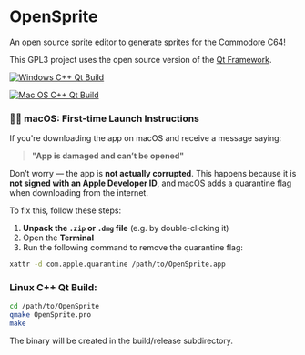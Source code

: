 # OpenSprite

An open source sprite editor to generate sprites for the Commodore C64!

This GPL3 project uses the open source version of the [Qt Framework](https://download.qt.io).

[![Windows C++ Qt Build](https://github.com/jowin202/OpenSprite/actions/workflows/windows-build.yml/badge.svg)](https://github.com/jowin202/OpenSprite/actions/workflows/windows-build.yml)

[![Mac OS C++ Qt Build](https://github.com/jowin202/OpenSprite/actions/workflows/mac-build.yml/badge.svg)](https://github.com/jowin202/OpenSprite/actions/workflows/mac-build.yml)

### 🧑‍💻 macOS: First-time Launch Instructions

If you're downloading the app on macOS and receive a message saying:

> **"App is damaged and can’t be opened"**

Don’t worry — the app is **not actually corrupted**. This happens because it is **not signed with an Apple Developer ID**, and macOS adds a quarantine flag when downloading from the internet.

To fix this, follow these steps:

1. **Unpack the `.zip` or `.dmg` file** (e.g. by double-clicking it)
2. Open the **Terminal**
3. Run the following command to remove the quarantine flag:

```bash
xattr -d com.apple.quarantine /path/to/OpenSprite.app
```

### Linux C++ Qt Build:

```bash
cd /path/to/OpenSprite
qmake OpenSprite.pro
make
```
The binary will be created in the build/release subdirectory.
